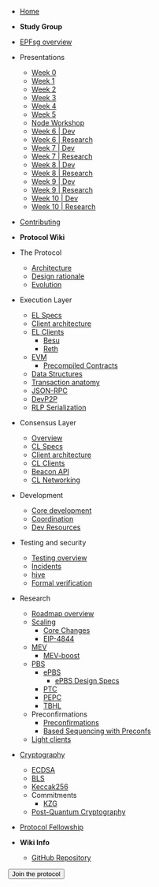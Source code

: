 - [Home](readme.md)
- **Study Group**
- [EPFsg overview](/eps/intro.md)
- Presentations
  - [Week 0](/eps/week0.md)
  - [Week 1](/eps/week1.md)
  - [Week 2](/eps/week2.md)
  - [Week 3](/eps/week3.md)
  - [Week 4](/eps/week4.md)
  - [Week 5](/eps/week5.md)
  - [Node Workshop](/eps/nodes_workshop.md)
  - [Week 6 | Dev](/eps/week6-dev.md)
  - [Week 6 | Research](/eps/week6-research.md)
  - [Week 7 | Dev](/eps/week7-dev.md)
  - [Week 7 | Research](/eps/week7-research.md)
  - [Week 8 | Dev](/eps/week8-dev.md)
  - [Week 8 | Research](/eps/week8-research.md)
  - [Week 9 | Dev](/eps/week9-dev.md)
  - [Week 9 | Research](/eps/week9-research.md)
  - [Week 10 | Dev](/eps/week10-dev.md)
  - [Week 10 | Research](/eps/week10-research.md)
- [Contributing](contributing.md)
- **Protocol Wiki**
- The Protocol
  - [Architecture](/wiki/protocol/architecture.md)
  - [Design rationale](/wiki/protocol/design-rationale.md)
  - [Evolution](/wiki/protocol/history.md)
- Execution Layer
  - [EL Specs](/wiki/EL/el-specs.md)
  - [Client architecture](/wiki/EL/el-architecture.md)
  - [EL Clients](/wiki/EL/el-clients.md)
    - [Besu](/wiki/EL/clients/besu.md)
    - [Reth](/wiki/EL/clients/reth.md)
  - [EVM](/wiki/EL/evm.md)
    - [Precompiled Contracts](/wiki/EL/precompiled-contracts.md)
  - [Data Structures](/wiki/EL/data-structures.md)
  - [Transaction anatomy](/wiki/EL/transaction.md)
  - [JSON-RPC](/wiki/EL/JSON-RPC.md)
  - [DevP2P](/wiki/EL/devp2p.md)
  - [RLP Serialization](/docs/wiki/EL/RLP.md)
- Consensus Layer
  - [Overview](/wiki/CL/overview.md)
  - [CL Specs](/wiki/CL/cl-specs.md)
  - [Client architecture](/wiki/CL/client-architecture.md)
  - [CL Clients](/wiki/CL/cl-clients.md)
  - [Beacon API](/wiki/CL/beacon-api.md)
  - [CL Networking](/wiki/CL/cl-networking.md)
- Development
  - [Core development](/wiki/dev/core-development.md)
  - [Coordination](/wiki/dev/pm.md)
  - [Dev Resources](/wiki/dev/cs-resources.md)
- Testing and security
  - [Testing overview](/wiki/testing/overview.md)
  - [Incidents](/wiki/testing/incidents.md)
  - [hive](/wiki/testing/hive.md)
  - [Formal verification](/wiki/testing/formal-verification.md)
- Research
  - [Roadmap overview](/wiki/research/roadmap.md)
  - [Scaling](/wiki/research/scaling/scaling.md)
    - [Core Changes](/wiki/research/scaling/core-changes/core-changes.md)
    - [EIP-4844](/wiki/research/scaling/core-changes/eip-4844.md)
  - [MEV](/wiki/research/PBS/mev.md)
    - [MEV-boost](/wiki/research/PBS/mev-boost.md)
  - [PBS](/wiki/research/PBS/pbs.md)
    - [ePBS](/wiki/research/PBS/ePBS.md)
      - [ePBS Design Specs](/wiki/research/PBS/ePBS-Specs.md)
    - [PTC](/wiki/research/PBS/PTC.md)
    - [PEPC](/wiki/research/PBS/PEPC.md)
    - [TBHL](/wiki/research/PBS/TBHL.md)
  - Preconfirmations
    - [Preconfirmations](/wiki/research/Preconfirmations/Preconfirmations.md)
    - [Based Sequencing with Preconfs](/wiki/research/Preconfirmations/BasedSequencingPreconfs.md)
  - [Light clients](/wiki/research/light-clients.md)
- [Cryptography](/wiki/Cryptography/intro.md)
  - [ECDSA](/wiki/Cryptography/ecdsa.md)
  - [BLS](/wiki/Cryptography/bls.md)
  - [Keccak256](/wiki/Cryptography/keccak256.md)
  - Commitments
    - [KZG](/docs/wiki/Cryptography/KZG.md)
  - [Post-Quantum Cryptography](/wiki/Cryptography/post-quantum-cryptography.md)
- [Protocol Fellowship](/wiki/epf.md)

- **Wiki Info**
  - [GitHub Repository](https://github.com/eth-protocol-fellows/protocol-studies)

<form action="https://epf.wiki/#/eps/intro" target="_blank">
  <input type="submit" value="Join the protocol" class="btn-primary" />
</form>
